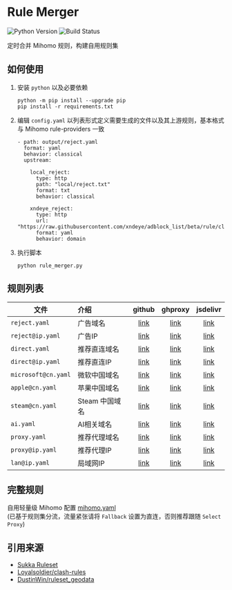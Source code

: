 # Rule Merger

![Python Version](https://img.shields.io/badge/Python-3%2B-blue?)
![Build Status](https://img.shields.io/github/actions/workflow/status/xndeye/rule-merger/resolve.yml?branch=master)

定时合并 Mihomo 规则，构建自用规则集

## 如何使用

1. 安装 `python` 以及必要依赖

   ```shell
   python -m pip install --upgrade pip
   pip install -r requirements.txt
   ```
2. 编辑 `config.yaml` 以列表形式定义需要生成的文件以及其上游规则，基本格式与 Mihomo rule-providers 一致

    ```
    - path: output/reject.yaml
      format: yaml
      behavior: classical
      upstream:
    
        local_reject:
          type: http
          path: "local/reject.txt"
          format: txt
          behavior: classical
    
        xndeye_reject:
          type: http
          url: "https://raw.githubusercontent.com/xndeye/adblock_list/beta/rule/clash.yaml"
          format: yaml
          behavior: domain
    ```
3. 执行脚本

   ```shell
   python rule_merger.py
   ```

## 规则列表

| 文件                  | 介绍         |          github          |           ghproxy            |           jsdelivr            |
|---------------------|:-----------|:------------------------:|:----------------------------:|:-----------------------------:|
| `reject.yaml`       | 广告域名       |    [link][reject-raw]    |    [link][reject-ghproxy]    |    [link][reject-jsdelivr]    |
| `reject@ip.yaml`    | 广告IP       |  [link][reject@ip-raw]   |  [link][reject@ip-ghproxy]   |  [link][reject@ip-jsdelivr]   |
| `direct.yaml`       | 推荐直连域名     |    [link][direct-raw]    |    [link][direct-ghproxy]    |    [link][direct-jsdelivr]    |
| `direct@ip.yaml`    | 推荐直连IP     |  [link][direct@ip-raw]   |  [link][direct@ip-ghproxy]   |  [link][direct@ip-jsdelivr]   |
| `microsoft@cn.yaml` | 微软中国域名     | [link][microsoft@cn-raw] | [link][microsoft@cn-ghproxy] | [link][microsoft@cn-jsdelivr] |
| `apple@cn.yaml`     | 苹果中国域名     |   [link][apple@cn-raw]   |   [link][apple@cn-ghproxy]   |   [link][apple@cn-jsdelivr]   |
| `steam@cn.yaml`     | Steam 中国域名 |   [link][steam@cn-raw]   |   [link][steam@cn-ghproxy]   |   [link][steam@cn-jsdelivr]   |
| `ai.yaml`           | AI相关域名     |      [link][ai-raw]      |      [link][ai-ghproxy]      |      [link][ai-jsdelivr]      |
| `proxy.yaml`        | 推荐代理域名     |    [link][proxy-raw]     |    [link][proxy-ghproxy]     |    [link][proxy-jsdelivr]     |
| `proxy@ip.yaml`     | 推荐代理IP     |   [link][proxy@ip-raw]   |   [link][proxy@ip-ghproxy]   |   [link][proxy@ip-jsdelivr]   |
| `lan@ip.yaml`       | 局域网IP      |    [link][lan@ip-raw]    |    [link][lan@ip-ghproxy]    |    [link][lan@ip-jsdelivr]    |

## 完整规则

自用轻量级 Mihomo 配置 [mihomo.yaml](https://github.com/xndeye/rule-merger/blob/master/mihomo.yaml)  
(已基于规则集分流，流量紧张请将 `Fallback` 设置为直连，否则推荐跟随 `Select Proxy`)

## 引用来源

- [Sukka Ruleset](https://ruleset.skk.moe)
- [Loyalsoldier/clash-rules](https://github.com/Loyalsoldier/clash-rules)
- [DustinWin/ruleset_geodata](https://github.com/DustinWin/ruleset_geodata)

[reject-raw]: https://raw.githubusercontent.com/xndeye/rule-merger/refs/heads/release/reject.yaml

[reject-ghproxy]: https://ghproxy.net/https://raw.githubusercontent.com/xndeye/rule-merger/release/reject.yaml

[reject-jsdelivr]: https://fastly.jsdelivr.net/gh/xndeye/rule-merger@refs/heads/release/reject.yaml

[reject@ip-raw]: https://raw.githubusercontent.com/xndeye/rule-merger/refs/heads/release/reject@ip.yaml

[reject@ip-ghproxy]: https://ghproxy.net/https://raw.githubusercontent.com/xndeye/rule-merger/release/reject@ip.yaml

[reject@ip-jsdelivr]: https://fastly.jsdelivr.net/gh/xndeye/rule-merger@refs/heads/release/reject@ip.yaml

[direct-raw]: https://raw.githubusercontent.com/xndeye/rule-merger/refs/heads/release/direct.yaml

[direct-ghproxy]: https://ghproxy.net/https://raw.githubusercontent.com/xndeye/rule-merger/release/direct.yaml

[direct-jsdelivr]: https://fastly.jsdelivr.net/gh/xndeye/rule-merger@refs/heads/release/direct.yaml

[direct@ip-raw]: https://raw.githubusercontent.com/xndeye/rule-merger/refs/heads/release/direct@ip.yaml

[direct@ip-ghproxy]: https://ghproxy.net/https://raw.githubusercontent.com/xndeye/rule-merger/release/direct@ip.yaml

[direct@ip-jsdelivr]: https://fastly.jsdelivr.net/gh/xndeye/rule-merger@refs/heads/release/direct@ip.yaml

[microsoft@cn-raw]: https://raw.githubusercontent.com/xndeye/rule-merger/refs/heads/release/microsoft@cn.yaml

[microsoft@cn-ghproxy]: https://ghproxy.net/https://raw.githubusercontent.com/xndeye/rule-merger/release/microsoft@cn.yaml

[microsoft@cn-jsdelivr]: https://fastly.jsdelivr.net/gh/xndeye/rule-merger@refs/heads/release/microsoft@cn.yaml

[apple@cn-raw]: https://raw.githubusercontent.com/xndeye/rule-merger/refs/heads/release/apple@cn.yaml

[apple@cn-ghproxy]: https://ghproxy.net/https://raw.githubusercontent.com/xndeye/rule-merger/release/apple@cn.yaml

[apple@cn-jsdelivr]: https://fastly.jsdelivr.net/gh/xndeye/rule-merger@refs/heads/release/apple@cn.yaml

[steam@cn-raw]: https://raw.githubusercontent.com/xndeye/rule-merger/refs/heads/release/steam@cn.yaml

[steam@cn-ghproxy]: https://ghproxy.net/https://raw.githubusercontent.com/xndeye/rule-merger/release/steam@cn.yaml

[steam@cn-jsdelivr]: https://fastly.jsdelivr.net/gh/xndeye/rule-merger@refs/heads/release/steam@cn.yaml

[ai-raw]: https://raw.githubusercontent.com/xndeye/rule-merger/refs/heads/release/ai.yaml

[ai-ghproxy]: https://ghproxy.net/https://raw.githubusercontent.com/xndeye/rule-merger/release/ai.yaml

[ai-jsdelivr]: https://fastly.jsdelivr.net/gh/xndeye/rule-merger@refs/heads/release/ai.yaml

[proxy-raw]: https://raw.githubusercontent.com/xndeye/rule-merger/refs/heads/release/proxy.yaml

[proxy-ghproxy]: https://ghproxy.net/https://raw.githubusercontent.com/xndeye/rule-merger/release/proxy.yaml

[proxy-jsdelivr]: https://fastly.jsdelivr.net/gh/xndeye/rule-merger@refs/heads/release/proxy.yaml

[proxy@ip-raw]: https://raw.githubusercontent.com/xndeye/rule-merger/refs/heads/release/proxy@ip.yaml

[proxy@ip-ghproxy]: https://ghproxy.net/https://raw.githubusercontent.com/xndeye/rule-merger/release/proxy@ip.yaml

[proxy@ip-jsdelivr]: https://fastly.jsdelivr.net/gh/xndeye/rule-merger@refs/heads/release/proxy@ip.yaml

[lan@ip-raw]: https://raw.githubusercontent.com/xndeye/rule-merger/refs/heads/release/lan@ip.yaml

[lan@ip-ghproxy]: https://ghproxy.net/https://raw.githubusercontent.com/xndeye/rule-merger/release/lan@ip.yaml

[lan@ip-jsdelivr]: https://fastly.jsdelivr.net/gh/xndeye/rule-merger@refs/heads/release/lan@ip.yaml
